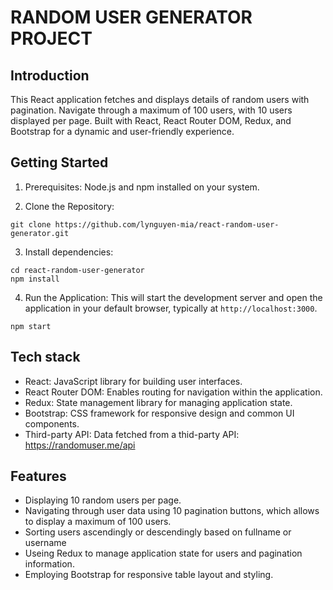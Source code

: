 # RANDOM USER GENERATOR PROJECT

## Introduction

This React application fetches and displays details of random users with pagination. Navigate through a maximum of 100 users, with 10 users displayed per page. Built with React, React Router DOM, Redux, and Bootstrap for a dynamic and user-friendly experience.

## Getting Started

1. Prerequisites:
   Node.js and npm installed on your system.

2. Clone the Repository:

```
git clone https://github.com/lynguyen-mia/react-random-user-generator.git
```

3. Install dependencies:

```
cd react-random-user-generator
npm install
```

4. Run the Application:
   This will start the development server and open the application in your default browser, typically at `http://localhost:3000`.

```
npm start
```

## Tech stack

- React: JavaScript library for building user interfaces.
- React Router DOM: Enables routing for navigation within the application.
- Redux: State management library for managing application state.
- Bootstrap: CSS framework for responsive design and common UI components.
- Third-party API: Data fetched from a thid-party API: https://randomuser.me/api

## Features

- Displaying 10 random users per page.
- Navigating through user data using 10 pagination buttons, which allows to display a maximum of 100 users.
- Sorting users ascendingly or descendingly based on fullname or username
- Useing Redux to manage application state for users and pagination information.
- Employing Bootstrap for responsive table layout and styling.
